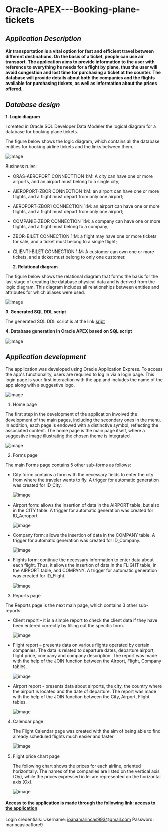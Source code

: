 # Oracle-APEX---Booking-plane-tickets
## *Application Description*
#### Air transportation is a vital option for fast and efficient travel between different destinations. On the basis of a ticket, people can use air transport. The application aims to provide information to the user with reference to everything he needs for a flight by plane, thus the user will avoid congestion and lost time for purchasing a ticket at the counter. The database will provide details about both the companies and the flights available for purchasing tickets, as well as information about the prices offered.

## *Database design*

   **1. Logic diagram**

I created in Oracle SQL Developer Data Modeler the logical diagram for a database for booking plane tickets.

The figure below shows the logic diagram, which contains all the database entities for booking airline tickets and the links between them.

 ![image](https://github.com/IoanaFlore/Oracle-APEX---Booking-plane-tickets/assets/111995212/8da63e65-6fab-430d-91b0-0b518bcb2211)

 Business rules:

*  ORAS-AEROPORT CONNECTTION 1:M: A city can have one or more airports, and an airport must belong to a single city;
*  AIEROPORT-ZBOR CONNECTION 1:M: an airport can have one or more flights, and a flight must depart from only one airport;
*  AEROPORT-ZBOR1 CONNECTION 1:M: an airport can have one or more flights, and a flight must depart from only one airport;
*  COMPANIE-ZBOR CONNECTION 1:M: a company can have one or more flights, and a flight must belong to a company;
*  ZBOR-BILET CONNECTION 1:M: a flight may have one or more tickets for sale, and a ticket must belong to a single flight;
*  CLIENTI-BILET CONNECTION 1:M: A customer can own one or more tickets, and a ticket must belong to only one customer.



   **2. Relational diagram**

The figure below shows the relational diagram that forms the basis for the last stage of creating the database
physical data and is derived from the logic diagram. This diagram includes all relationships between entities and
attributes for which aliases were used.

 ![image](https://github.com/IoanaFlore/Oracle-APEX---Booking-plane-tickets/assets/111995212/1c98d2e3-e2b2-4a88-b742-df6ccc9e0111)



  **3. Generated SQL DDL script**

The generated SQL DDL script is at the link:[sript](https://github.com/IoanaFlore/Oracle-APEX---Booking-plane-tickets/blob/main/sript.sql)


   **4. Database generation in Oracle APEX based on SQL script**

  ![image](https://github.com/IoanaFlore/Oracle-APEX---Booking-plane-tickets/assets/111995212/7a382f9f-79df-4627-9fbd-91a227c4c871)
  
## *Application development*
The application was developed using Oracle Application Express. To access the app's functionality, users are required to log in via a login page. This login page is your first interaction with the app and includes the name of the app along with a suggestive logo.

![image](https://github.com/IoanaFlore/Oracle-APEX---Booking-plane-tickets/assets/111995212/8c9e38ac-671a-4b88-8dbd-3a9b6a468925)


   1. Home page

    
The first step in the development of the application involved the development of the main pages, including the secondary ones in the menu. In addition, each page is endowed with a distinctive symbol, reflecting the associated content. The home page is the main page itself, where a suggestive image illustrating the chosen theme is integrated

  ![image](https://github.com/IoanaFlore/Oracle-APEX---Booking-plane-tickets/assets/111995212/eb24c6ef-c48d-4f0f-996e-a522d0283b75)


   2. Forms page

The main Forms page contains 5 other sub-forms as follows:

 * City form: contains a form with the necessary fields to enter the city from where the traveler wants to fly. A trigger for automatic generation was created for ID_City.
   
   ![image](https://github.com/IoanaFlore/Oracle-APEX---Booking-plane-tickets/assets/111995212/b7ce5f3a-9660-46ee-ab33-eedd08af51e7)

 * Airport form: allows the insertion of data in the AIRPORT table, but also in the CITY table. A trigger for automatic generation was created for ID_Aeroport.

   ![image](https://github.com/IoanaFlore/Oracle-APEX---Booking-plane-tickets/assets/111995212/ae857314-faf7-4efb-8ca3-a65f318312ca)

 * Company form: allows the insertion of data in the COMPANY table. A trigger for automatic generation was created for ID_Company.

   ![image](https://github.com/IoanaFlore/Oracle-APEX---Booking-plane-tickets/assets/111995212/8e461dcb-f229-472a-9e94-a02bb039c854)

 * Flights form: continue the necessary information to enter data about each flight. Thus, it allows the insertion of data in the FLIGHT table, in the AIRPORT table, and COMPANY. A trigger for automatic generation was created for ID_Flight.

   ![image](https://github.com/IoanaFlore/Oracle-APEX---Booking-plane-tickets/assets/111995212/3040bdb9-3a49-49b8-8a3e-c14239370f00)


  3. Reports page

The Reports page is the next main page, which contains 3 other sub-reports:

  * Client report – it is a simple report to check the client data if they have been entered correctly by filling out the specific form.

    ![image](https://github.com/IoanaFlore/Oracle-APEX---Booking-plane-tickets/assets/111995212/00c3b626-4af2-436f-bf3e-ac3a00e0e22e)

  * Flight report – presents data on various flights operated by certain companies. The data is related to departure dates, departure airport, flight price, company and company description. The report was made with the help of the JOIN function between the Airport, Flight, Company tables.

    ![image](https://github.com/IoanaFlore/Oracle-APEX---Booking-plane-tickets/assets/111995212/45ed23ee-3c3f-46b6-8bba-dea8885ca354)

  * Airport report - presents data about airports, the city, the country where the airport is located and the date of departure. The report was made with the help of the JOIN function between the City, Airport, Flight tables.

    ![image](https://github.com/IoanaFlore/Oracle-APEX---Booking-plane-tickets/assets/111995212/0026185d-d54c-4287-a770-1c25c0deb63f)

    
  4. Calendar page

     The Flight Calendar page was created with the aim of being able to find already scheduled flights much easier and faster

     ![image](https://github.com/IoanaFlore/Oracle-APEX---Booking-plane-tickets/assets/111995212/3d8085b5-5bc3-460c-a0ed-0701e0487db1)


 5. Flight price chart page
    
    The following chart shows the prices for each airline, oriented horizontally. The names of the companies are listed on the vertical axis (Oy), while the prices expressed in lei are represented on the horizontal axis (Ox).

    ![image](https://github.com/IoanaFlore/Oracle-APEX---Booking-plane-tickets/assets/111995212/d5e6010a-a6a2-49eb-a963-32c471065c61)


#### Access to the application is made through the following link: [access to the application](https://apex.oracle.com/pls/apex/r/ioanaflore99/aeroport/login?session=100580728154733)

Login credentials:
Username: ioanamarincas993@gmail.com
Password: marincasioaflore9


